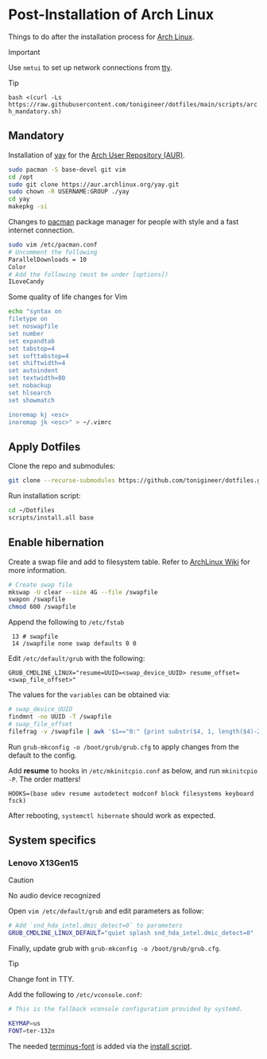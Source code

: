 # Post-Installation of Arch Linux

Things to do after the installation process for [Arch Linux](https://archlinux.org/).

> [!IMPORTANT]
> Use `nmtui` to set up network connections from [tty](https://wiki.archlinux.org/title/Linux_console).

> [!TIP]
> `bash <(curl -Ls https://raw.githubusercontent.com/tonigineer/dotfiles/main/scripts/arch_mandatory.sh)`

## Mandatory

Installation of [yay](https://github.com/Jguer/yay) for the [Arch User Repository (AUR)](https://wiki.archlinux.org/title/Arch_User_Repository).

```bash
sudo pacman -S base-devel git vim
cd /opt
sudo git clone https://aur.archlinux.org/yay.git
sudo chown -R USERNAME:GROUP ./yay
cd yay
makepkg -si
```

Changes to [pacman](https://wiki.archlinux.org/title/pacman) package manager for people with style and a fast internet connection.

```bash
sudo vim /etc/pacman.conf
# Uncomment the following
ParallelDownloads = 10
Color
# Add the following (must be under [options])
ILoveCandy
```

Some quality of life changes for Vim

```bash
echo "syntax on
filetype on
set noswapfile
set number
set expandtab
set tabstop=4
set softtabstop=4
set shiftwidth=4
set autoindent
set textwidth=80
set nobackup
set hlsearch
set showmatch

inoremap kj <esc>
inoremap jk <esc>" > ~/.vimrc
```

## Apply Dotfiles

Clone the repo and submodules:

```sh
git clone --recurse-submodules https://github.com/tonigineer/dotfiles.git ~/Dotfiles
```

Run installation script:

```sh
cd ~/Dotfiles
scripts/install.all base
```


## Enable hibernation

Create a swap file and add to filesystem table. Refer to [ArchLinux Wiki](https://wiki.archlinux.org/title/Swap) for more information.

```bash
# Create swap file
mkswap -U clear --size 4G --file /swapfile
swapon /swapfile
chmod 600 /swapfile
```

Append the following to `/etc/fstab`

```vim
 13 # swapfile
 14 /swapfile none swap defaults 0 0

```

Edit `/etc/default/grub` with the following:

```vim
GRUB_CMDLINE_LINUX="resume=UUID=<swap_device_UUID> resume_offset=<swap_file_offset>"
```

The values for the `variables` can be obtained via:

```bash
# swap_device_UUID
findmnt -no UUID -T /swapfile
# swap_file_offset
filefrag -v /swapfile | awk '$1=="0:" {print substr($4, 1, length($4)-2)}'
```

Run `grub-mkconfig -o /boot/grub/grub.cfg` to apply changes from the default to the config.

Add **resume** to hooks in `/etc/mkinitcpio.conf` as below, and run `mkinitcpio -P`. The order matters!

```vim
HOOKS=(base udev resume autodetect modconf block filesystems keyboard fsck)
```



After rebooting, `systemctl hibernate` should work as expected.

## System specifics


### Lenovo X13Gen15

> [!CAUTION]
> No audio device recognized
 
Open `vim /etc/default/grub` and edit parameters as follow:

```sh
# Add `snd_hda_intel.dmic_detect=0` to parameters
GRUB_CMDLINE_LINUX_DEFAULT="quiet splash snd_hda_intel.dmic_detect=0"
```

Finally, update grub with `grub-mkconfig -o /boot/grub/grub.cfg`.

> [!TIP]
> Change font in TTY.

Add the following to `/etc/vconsole.conf`:

```sh
# This is the fallback vconsole configuration provided by systemd.

KEYMAP=us
FONT=ter-132n
```

The needed [terminus-font](https://aur.archlinux.org/packages/terminus-font-ttf) is added via the [install script](../scripts/install.sh).

